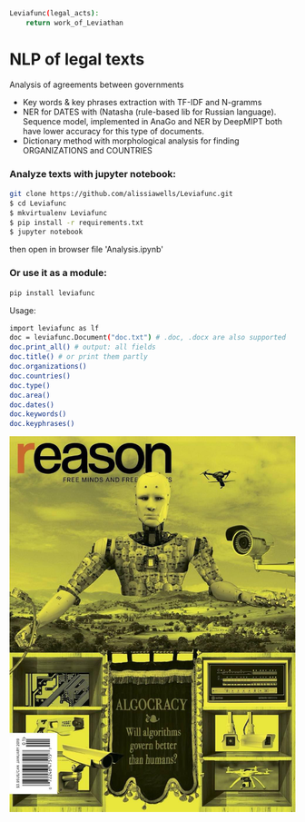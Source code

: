 ```sh
Leviafunc(legal_acts):
    return work_of_Leviathan
```
# NLP of legal texts
Analysis of agreements between governments

* Key words & key phrases extraction with TF-IDF and N-gramms
* NER for DATES with (Natasha (rule-based lib for Russian language). 
Sequence model, implemented in AnaGo and NER by DeepMIPT both have lower accuracy for this type of documents.
* Dictionary method with morphological analysis for finding ORGANIZATIONS and COUNTRIES 

### Analyze texts with jupyter notebook:
```sh
git clone https://github.com/alissiawells/Leviafunc.git
$ cd Leviafunc
$ mkvirtualenv Leviafunc
$ pip install -r requirements.txt
$ jupyter notebook
```
then open in browser file 'Analysis.ipynb' 

### Or use it as a module:
```sh
pip install leviafunc
```
Usage:
```sh
import leviafunc as lf
doc = leviafunc.Document("doc.txt") # .doc, .docx are also supported
doc.print_all() # output: all fields 
doc.title() # or print them partly
doc.organizations()
doc.countries()
doc.type()
doc.area()
doc.dates()
doc.keywords()
doc.keyphrases()
```

![](https://github.com/alissiawells/Leviafunc/blob/master/Leviathan.jpg)
